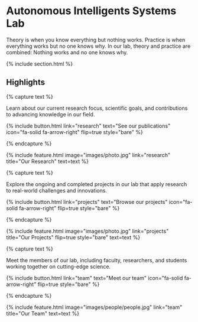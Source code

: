 ---
---

# Autonomous Intelligents Systems Lab

Theory is when you know everything but nothing works. Practice is when everything works but no one knows why. In our lab, theory and practice are combined: Nothing works and no one knows why.


{% include section.html %}

## Highlights

{% capture text %}

Learn about our current research focus, scientific goals, and contributions to advancing knowledge in our field.

{%
  include button.html
  link="research"
  text="See our publications"
  icon="fa-solid fa-arrow-right"
  flip=true
  style="bare"
%}

{% endcapture %}

{%
  include feature.html
  image="images/photo.jpg"
  link="research"
  title="Our Research"
  text=text
%}

{% capture text %}

Explore the ongoing and completed projects in our lab that apply research to real-world challenges and innovations.

{%
  include button.html
  link="projects"
  text="Browse our projects"
  icon="fa-solid fa-arrow-right"
  flip=true
  style="bare"
%}

{% endcapture %}

{%
  include feature.html
  image="images/photo.jpg"
  link="projects"
  title="Our Projects"
  flip=true
  style="bare"
  text=text
%}

{% capture text %}

Meet the members of our lab, including faculty, researchers, and students working together on cutting-edge science.

{%
  include button.html
  link="team"
  text="Meet our team"
  icon="fa-solid fa-arrow-right"
  flip=true
  style="bare"
%}

{% endcapture %}

{%
  include feature.html
  image="images/people/people.jpg"
  link="team"
  title="Our Team"
  text=text
%}
